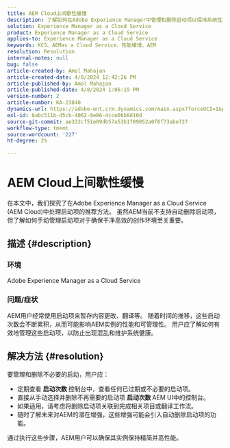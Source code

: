 ```yaml
---
title: AEM Cloud上间歇性缓慢
description: 了解如何在Adobe Experience Manager中管理和删除启动项以保持系统性能。
solution: Experience Manager as a Cloud Service
product: Experience Manager as a Cloud Service
applies-to: Experience Manager as a Cloud Service
keywords: KCS、AEMas a Cloud Service、性能缓慢、AEM
resolution: Resolution
internal-notes: null
bug: false
article-created-by: Amol Mahajan
article-created-date: 4/8/2024 12:42:26 PM
article-published-by: Amol Mahajan
article-published-date: 4/8/2024 1:06:19 PM
version-number: 2
article-number: KA-23840
dynamics-url: https://adobe-ent.crm.dynamics.com/main.aspx?forceUCI=1&pagetype=entityrecord&etn=knowledgearticle&id=65e93f6f-a5f5-ee11-a1fd-6045bd04ed02
exl-id: 8abc511b-d5cb-4062-9e86-4cce06b8d10d
source-git-commit: ae332cf51e09db57a53b1789052a0f6f73abe727
workflow-type: tm+mt
source-wordcount: '227'
ht-degree: 2%

---
```


# AEM Cloud上间歇性缓慢


在本文中，我们探究了在Adobe Experience Manager as a Cloud Service (AEM Cloud)中处理启动项的推荐方法。 虽然AEM当前不支持自动删除启动项，但了解如何手动管理启动项对于确保干净高效的创作环境至关重要。

## 描述 {#description}


### <b>环境</b>

Adobe Experience Manager as a Cloud Service



### <b>问题/症状</b>

AEM用户经常使用启动项来暂存内容更改、翻译等。 随着时间的推移，这些启动次数会不断累积，从而可能影响AEM实例的性能和可管理性。 用户应了解如何有效地管理这些启动项，以防止出现混乱和维护系统健康。








## 解决方法 {#resolution}


要管理和删除不必要的启动，用户应：

- 定期查看 <b>启动次数 </b>控制台中，查看任何已过期或不必要的启动项。
- 直接从手动选择并删除不再需要的启动项 <b>启动次数 </b>AEM UI中的控制台。
- 如果适用，请考虑将删除启动项关联到完成相关项目或翻译工作流。
- 随时了解未来对AEM的潜在增强，这些增强可能会引入自动删除启动项的功能。


通过执行这些步骤，AEM用户可以确保其实例保持精简并高性能。

